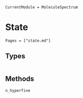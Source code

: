 ```@meta
CurrentModule = MoleculeSpectrum
```

# State

```@index
Pages = ["state.md"]
```

## Types
```@docs
```

## Methods
```@docs
n_hyperfine
```